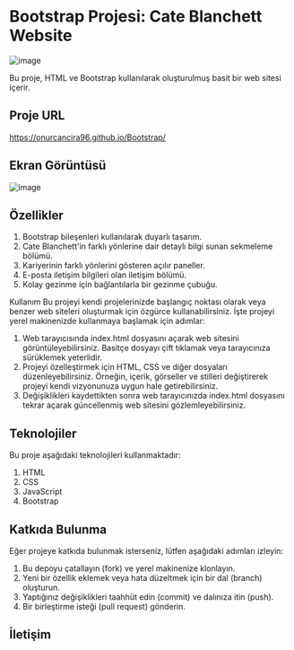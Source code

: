 # Bootstrap Projesi: Cate Blanchett Website

![image](https://github.com/onurcancira96/Bootstrap/assets/114770570/2d0e54aa-2c57-4577-88de-235454be9ade)

Bu proje, HTML ve Bootstrap kullanılarak oluşturulmuş basit bir web sitesi içerir.

## Proje URL

https://onurcancira96.github.io/Bootstrap/

## Ekran Görüntüsü

![image](https://github.com/onurcancira96/Add-To-Cart-Shopping/assets/114770570/8ff9d7f6-f67a-4f74-a671-a508111b2a0b)

## Özellikler

1. Bootstrap bileşenleri kullanılarak duyarlı tasarım.
2. Cate Blanchett'in farklı yönlerine dair detaylı bilgi sunan sekmeleme bölümü.
3. Kariyerinin farklı yönlerini gösteren açılır paneller.
4. E-posta iletişim bilgileri olan iletişim bölümü.
5. Kolay gezinme için bağlantılarla bir gezinme çubuğu.

Kullanım
Bu projeyi kendi projelerinizde başlangıç noktası olarak veya benzer web siteleri oluşturmak için özgürce kullanabilirsiniz. İşte projeyi yerel makinenizde kullanmaya başlamak için adımlar:

1. Web tarayıcısında index.html dosyasını açarak web sitesini görüntüleyebilirsiniz. Basitçe dosyayı çift tıklamak veya tarayıcınıza sürüklemek yeterlidir.
2. Projeyi özelleştirmek için HTML, CSS ve diğer dosyaları düzenleyebilirsiniz. Örneğin, içerik, görseller ve stilleri değiştirerek projeyi kendi vizyonunuza uygun hale getirebilirsiniz.
3. Değişiklikleri kaydettikten sonra web tarayıcınızda index.html dosyasını tekrar açarak güncellenmiş web sitesini gözlemleyebilirsiniz.

## Teknolojiler
Bu proje aşağıdaki teknolojileri kullanmaktadır:

1. HTML
2. CSS
3. JavaScript
4. Bootstrap

## Katkıda Bulunma
Eğer projeye katkıda bulunmak isterseniz, lütfen aşağıdaki adımları izleyin:

1. Bu depoyu çatallayın (fork) ve yerel makinenize klonlayın.
2. Yeni bir özellik eklemek veya hata düzeltmek için bir dal (branch) oluşturun.
3. Yaptığınız değişiklikleri taahhüt edin (commit) ve dalınıza itin (push).
4. Bir birleştirme isteği (pull request) gönderin.

## İletişim
